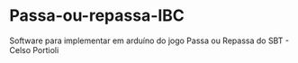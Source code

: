 # Passa-ou-repassa-IBC
Software para implementar em arduíno do jogo Passa ou Repassa do SBT - Celso Portioli

